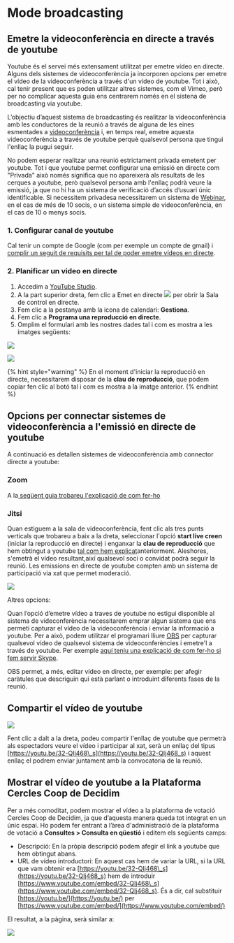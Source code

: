 # Mode broadcasting

## Emetre la videoconferència en directe a través de youtube

Youtube és el servei més extensament utilitzat per emetre vídeo en directe. Alguns dels sistemes de videoconferència ja incorporen opcions per emetre el vídeo de la videoconferència a través d'un vídeo de youtube. Tot i això, cal tenir present que es poden utilitzar altres sistemes, com el Vimeo, però per no complicar aquesta guia ens centrarem només en el sistena de broadcasting via youtube.

L’objectiu d’aquest sistema de broadcasting és realitzar la videoconferència amb les conductores de la reunió a través de alguna de les eines esmentades a [videoconferència](./) i, en temps real, emetre aquesta videoconferència a través de youtube perquè qualsevol persona que tingui l'enllaç la pugui seguir.

No podem esperar realitzar una reunió estrictament privada emetent per youtube. Tot i que youtube permet configurar una emissió en directe com "Privada" això només significa que no apareixerà als resultats de les cerques a youtube, però qualsevol persona amb l'enllaç podrà veure la emissió, ja que no hi ha un sistema de verificació d’accés d’usuari únic identificable. Si necessitem privadesa necessitarem un sistema de [Webinar](mode-webinar.md), en el cas de més de 10 socis, o un sistema simple de videoconferència, en el cas de 10 o menys socis.

### 1. Configurar canal de youtube

Cal tenir un compte de Google \(com per exemple un compte de gmail\) i [complir un seguit de requisits per tal de poder emetre vídeos en directe](https://support.google.com/youtube/answer/2474026?co=GENIE.Platform%3DDesktop&hl=ca&oco=0).

### 2. Planificar un video en directe

1. Accedim a [YouTube Studio](http://studio.youtube.com/).
2. A la part superior dreta, fem clic a Emet en directe ![](https://lh6.googleusercontent.com/WvZ3w1UE0rDTT0YCA1fYEEZzzxBFaotOSWAlz84X-zSWgAiCwG0rwAtPoyLuLFpLcf4-n2tIjo8Gb5AxUZynSY-Es3R9T51ytL90NgcVIQkztkUGT8OlILgesO1kK3WqT7lG5UXGsg) per obrir la Sala de control en directe.
3. Fem clic a la pestanya amb la icona de calendari: **Gestiona**.
4. Fem clic a **Programa una reproducció en directe**.
5. Omplim el formulari amb les nostres dades tal i com es mostra a les imatges següents:

![](../../.gitbook/assets/screenshot_2020-08-13-reproduccio-en-directe-youtube-studio-3-.png)

![](../../.gitbook/assets/screenshot_2020-08-13-reproduccio-en-directe-youtube-studio-4-%20%281%29.png)

{% hint style="warning" %}
En el moment d'iniciar la reproducció en directe, necessitarem disposar de la **clau de reproducció**, que podem copiar fen clic al botó tal i com es mostra a la imatge anterior.
{% endhint %}

## Opcions per connectar sistemes de videoconferència a l'emissió en directe de youtube

A continuació es detallen sistemes de videoconferència amb connector directe a youtube:

### Zoom

A la[ següent guia trobareu l'explicació de com fer-ho](https://support.zoom.us/hc/es/articles/360028478292-Transmisi%C3%B3n-de-una-reuni%C3%B3n-o-seminario-web-en-YouTube-Live)

### Jitsi

Quan estiguem a la sala de videoconferència, fent clic als tres punts verticals que trobareu a baix a la dreta, seleccionar l'opció **start live creen** \(iniciar la reproducció en directe\) i enganxar la **clau de reproducció** que hem obtingut a youtube [tal com hem explicat](mode-broadcasting.md#2-planificar-un-video-en-directe)anteriorment. Aleshores, s'emetrà el vídeo resultant,així qualsevol soci o convidat podrà seguir la reunió. Les emissions en directe de youtube compten amb un sistema de participació via xat que permet moderació.

![](../../.gitbook/assets/screenshot_2020-08-13-jitsi-meet.png)

Altres opcions:

Quan l’opció d’emetre vídeo a traves de youtube no estigui disponible al sistema de videconferència necessitarem emprar algun sistema que ens permeti capturar el vídeo de la videoconferència i enviar la informació a youtube. Per a això, podem utilitzar el programari lliure [OBS](https://obsproject.com/) per capturar qualsevol vídeo de qualsevol sistema de videoconferències i emetre'l a través de youtube. Per exemple [aquí teniu una explicació de com fer-ho si fem servir Skype](https://www.hackdiary.com/2019/01/22/stream-to-youtube-live-from-a-skype-call/).

OBS permet, a més, editar vídeo en directe, per exemple: per afegir caràtules que descriguin qui està parlant o introduint diferents fases de la reunió.

## Compartir el vídeo de youtube

![](../../.gitbook/assets/screenshot_2020-08-13-reproduccio-en-directe-youtube-studio-5-.png)

Fent clic a dalt a la dreta, podeu compartir l'enllaç de youtube que permetrà als espectadors veure el vídeo i participar al xat, serà un enllaç del tipus [https://youtu.be/32-QIj468\_s](https://youtu.be/32-QIj468_s) i aquest enllaç el podrem enviar juntament amb la convocatoria de la reunió.

## Mostrar el vídeo de youtube a la Plataforma Cercles Coop de Decidim

Per a més comoditat, podem mostrar el vídeo a la plataforma de votació Cercles Coop de Decidim, ja que d’aquesta manera queda tot integrat en un únic espai. Ho podem fer entrant a l’àrea d'administració de la plataforma de votació a **Consultes &gt; Consulta en qüestió** i editem els següents camps:

* Descripció: En la pròpia descripció podem afegir el link a youtube que hem obtingut abans.
* URL de vídeo introductori: En aquest cas hem de variar la URL, si la URL que vam obtenir era  [https://youtu.be/32-QIj468\_s](https://youtu.be/32-QIj468_s) hem de introduir [https://www.youtube.com/embed/32-QIj468\_s](https://www.youtube.com/embed/32-QIj468_s). És a dir, cal substituir [https://youtu.be/](https://youtu.be/) per [https://www.youtube.com/embed/](https://www.youtube.com/embed/)

El resultat, a la pàgina, serà similar a:

![](../../.gitbook/assets/screenshot_2020-08-13-demo-assemblea-general-cooperatives-1-.png)

